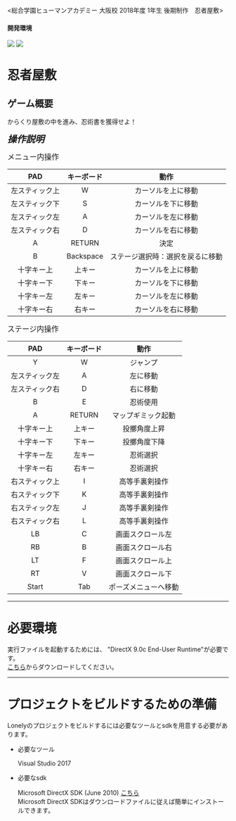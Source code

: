 
<総合学園ヒューマンアカデミー 大阪校 2018年度 1年生 後期制作　忍者屋敷>

#### 開発環境
[![](https://img.shields.io/badge/VisualStudio-2017%20Community-blue.svg)](https://visualstudio.microsoft.com/ja/thank-you-downloading-visual-studio-imagine/?sku=Community&rel=15&rr=https%3A%2F%2Fimagine.microsoft.com%2Fja-jp%2FCatalog%2FProduct%2F530#)
[![](https://img.shields.io/badge/DirectX-9.0c-green.svg)](https://www.microsoft.com/en-us/download/confirmation.aspx?id=6812)  

# 忍者屋敷  
## ゲーム概要  

からくり屋敷の中を進み、忍術書を獲得せよ！

<span style="font-size: 150%">***操作説明*** </span>

<span style="font-size: 120%">メニュー内操作</span>

|PAD|キーボード|動作|
|:---:|:--:|:-----:|
|左スティック上|W|カーソルを上に移動|
|左スティック下|S|カーソルを下に移動|
|左スティック左|A|カーソルを左に移動|
|左スティック右|D|カーソルを右に移動|
|A|RETURN|決定|
|B|Backspace|ステージ選択時：選択を戻るに移動|
|十字キー上|上キー|カーソルを上に移動|
|十字キー下|下キー|カーソルを下に移動|
|十字キー左|左キー|カーソルを左に移動|
|十字キー右|右キー|カーソルを右に移動|

<span style="font-size: 120%">ステージ内操作</span>

|PAD|キーボード|動作|
|:---:|:--:|:-----:|
|Y|W|ジャンプ|
|左スティック左|A|左に移動|
|左スティック右|D|右に移動|
|B|E|忍術使用|
|A|RETURN|マップギミック起動|
|十字キー上|上キー|投擲角度上昇|
|十字キー下|下キー|投擲角度下降|
|十字キー左|左キー|忍術選択|
|十字キー右|右キー|忍術選択|
|右スティック上|I|高等手裏剣操作|
|右スティック下|K|高等手裏剣操作|
|右スティック左|J|高等手裏剣操作|
|右スティック右|L|高等手裏剣操作|
|LB|C|画面スクロール左|
|RB|B|画面スクロール右|
|LT|F|画面スクロール上|
|RT|V|画面スクロール下|
|Start|Tab|ポーズメニューへ移動|
   
***
  
# 必要環境

実行ファイルを起動するためには、
"DirectX 9.0c End-User Runtime"が必要です。  
[こちら](https://www.microsoft.com/en-us/download/details.aspx?id=8109)からダウンロードしてください。  


***


# プロジェクトをビルドするための準備
Lonelyのプロジェクトをビルドするには必要なツールとsdkを用意する必要があります。

* 必要なツール

    Visual Studio 2017
* 必要なsdk

    Microsoft DirectX SDK (June 2010) [こちら](https://www.microsoft.com/en-us/download/details.aspx?id=6812)  
    Microsoft DirectX SDKはダウンロードファイルに従えば簡単にインストールできます。

